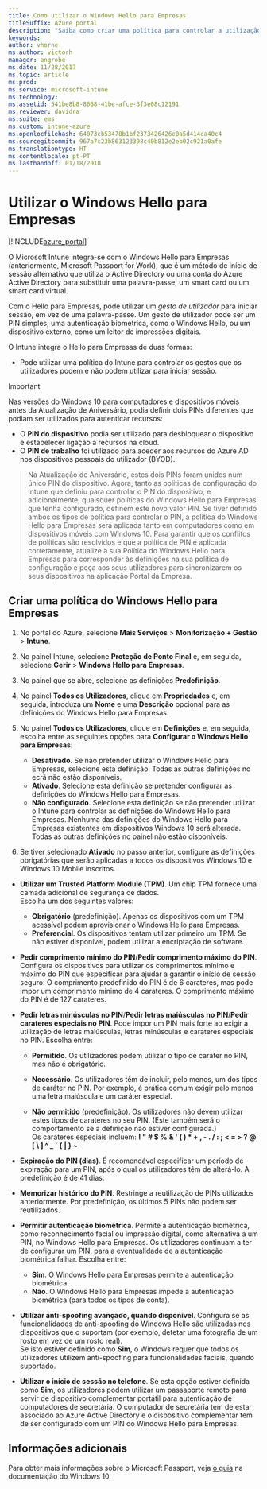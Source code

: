 ```yaml
---
title: Como utilizar o Windows Hello para Empresas
titleSuffix: Azure portal
description: "Saiba como criar uma política para controlar a utilização do Windows Hello para Empresas em dispositivos geridos.\""
keywords: 
author: vhorne
ms.author: victorh
manager: angrobe
ms.date: 11/28/2017
ms.topic: article
ms.prod: 
ms.service: microsoft-intune
ms.technology: 
ms.assetid: 541be8b8-8668-41be-afce-3f3e08c12191
ms.reviewer: davidra
ms.suite: ems
ms.custom: intune-azure
ms.openlocfilehash: 64073cb53478b1bf2373426426e0a5d414ca40c4
ms.sourcegitcommit: 967a7c23b863123398c40b812e2eb02c921a0afe
ms.translationtype: HT
ms.contentlocale: pt-PT
ms.lasthandoff: 01/18/2018
---
```

# <a name="use-windows-hello-for-business"></a>Utilizar o Windows Hello para Empresas


[!INCLUDE[azure_portal](./includes/azure_portal.md)]

O Microsoft Intune integra-se com o Windows Hello para Empresas (anteriormente, Microsoft Passport for Work), que é um método de início de sessão alternativo que utiliza o Active Directory ou uma conta do Azure Active Directory para substituir uma palavra-passe, um smart card ou um smart card virtual.

Com o Hello para Empresas, pode utilizar um *gesto de utilizador* para iniciar sessão, em vez de uma palavra-passe. Um gesto de utilizador pode ser um PIN simples, uma autenticação biométrica, como o Windows Hello, ou um dispositivo externo, como um leitor de impressões digitais.

O Intune integra o Hello para Empresas de duas formas:

-   Pode utilizar uma política do Intune para controlar os gestos que os utilizadores podem e não podem utilizar para iniciar sessão.

<!--- -   You can store authentication certificates in the Windows Hello for Business key storage provider (KSP). For more information, see [Secure resource access with certificate profiles in Microsoft Intune](secure-resource-access-with-certificate-profiles.md). --->

> [!IMPORTANT]
> Nas versões do Windows 10 para computadores e dispositivos móveis antes da Atualização de Aniversário, podia definir dois PINs diferentes que podiam ser utilizados para autenticar recursos:
- O **PIN do dispositivo** podia ser utilizado para desbloquear o dispositivo e estabelecer ligação a recursos na cloud.
- O **PIN de trabalho** foi utilizado para aceder aos recursos do Azure AD nos dispositivos pessoais do utilizador (BYOD).

>Na Atualização de Aniversário, estes dois PINs foram unidos num único PIN do dispositivo.
Agora, tanto as políticas de configuração do Intune que definiu para controlar o PIN do dispositivo, e adicionalmente, quaisquer políticas do Windows Hello para Empresas que tenha configurado, definem este novo valor PIN.
Se tiver definido ambos os tipos de política para controlar o PIN, a política do Windows Hello para Empresas será aplicada tanto em computadores como em dispositivos móveis com Windows 10.
Para garantir que os conflitos de políticas são resolvidos e que a política de PIN é aplicada corretamente, atualize a sua Política do Windows Hello para Empresas para corresponder às definições na sua política de configuração e peça aos seus utilizadores para sincronizarem os seus dispositivos na aplicação Portal da Empresa.



## <a name="create-a-windows-hello-for-business-policy"></a>Criar uma política do Windows Hello para Empresas

1.  No portal do Azure, selecione **Mais Serviços** > **Monitorização + Gestão** > **Intune**.

2.  No painel Intune, selecione **Proteção de Ponto Final** e, em seguida, selecione **Gerir** > **Windows Hello para Empresas**.

3.  No painel que se abre, selecione as definições **Predefinição**.

4.  No painel **Todos os Utilizadores**, clique em **Propriedades** e, em seguida, introduza um **Nome** e uma **Descrição** opcional para as definições do Windows Hello para Empresas.

5. No painel **Todos os Utilizadores**, clique em **Definições** e, em seguida, escolha entre as seguintes opções para **Configurar o Windows Hello para Empresas**:

    - **Desativado**. Se não pretender utilizar o Windows Hello para Empresas, selecione esta definição. Todas as outras definições no ecrã não estão disponíveis.
    - **Ativado**. Selecione esta definição se pretender configurar as definições do Windows Hello para Empresas.
    - **Não configurado**. Selecione esta definição se não pretender utilizar o Intune para controlar as definições do Windows Hello para Empresas. Nenhuma das definições do Windows Hello para Empresas existentes em dispositivos Windows 10 será alterada. Todas as outras definições no painel não estão disponíveis.

6.  Se tiver selecionado **Ativado** no passo anterior, configure as definições obrigatórias que serão aplicadas a todos os dispositivos Windows 10 e Windows 10 Mobile inscritos.

 - **Utilizar um Trusted Platform Module (TPM)**. Um chip TPM fornece uma camada adicional de segurança de dados.<br>Escolha um dos seguintes valores:

     - **Obrigatório** (predefinição). Apenas os dispositivos com um TPM acessível podem aprovisionar o Windows Hello para Empresas.
     - **Preferencial**. Os dispositivos tentam utilizar primeiro um TPM. Se não estiver disponível, podem utilizar a encriptação de software.

 - **Pedir comprimento mínimo do PIN**/**Pedir comprimento máximo do PIN**. Configura os dispositivos para utilizar os comprimentos mínimo e máximo do PIN que especificar para ajudar a garantir o início de sessão seguro. O comprimento predefinido do PIN é de 6 carateres, mas pode impor um comprimento mínimo de 4 carateres. O comprimento máximo do PIN é de 127 carateres.

 - **Pedir letras minúsculas no PIN**/**Pedir letras maiúsculas no PIN**/**Pedir carateres especiais no PIN**. Pode impor um PIN mais forte ao exigir a utilização de letras maiúsculas, letras minúsculas e carateres especiais no PIN. Escolha entre:

     - **Permitido**. Os utilizadores podem utilizar o tipo de caráter no PIN, mas não é obrigatório.

     - **Necessário**. Os utilizadores têm de incluir, pelo menos, um dos tipos de caráter no PIN. Por exemplo, é prática comum exigir pelo menos uma letra maiúscula e um caráter especial.

     - **Não permitido** (predefinição). Os utilizadores não devem utilizar estes tipos de carateres no seu PIN. (Este também será o comportamento se a definição não estiver configurada.)<br>Os carateres especiais incluem: **! " # $ % &amp; ' ( ) &#42; + , - . / : ; &lt; = &gt; ? @ [ \ ] ^ _ &#96; { &#124; } ~**

 - **Expiração do PIN (dias)**. É recomendável especificar um período de expiração para um PIN, após o qual os utilizadores têm de alterá-lo. A predefinição é de 41 dias.

 - **Memorizar histórico do PIN**. Restringe a reutilização de PINs utilizados anteriormente. Por predefinição, os últimos 5 PINs não podem ser reutilizados.

 - **Permitir autenticação biométrica**. Permite a autenticação biométrica, como reconhecimento facial ou impressão digital, como alternativa a um PIN, no Windows Hello para Empresas. Os utilizadores continuam a ter de configurar um PIN, para a eventualidade de a autenticação biométrica falhar. Escolha entre:

     - **Sim**. O Windows Hello para Empresas permite a autenticação biométrica.
     - **Não**. O Windows Hello para Empresas impede a autenticação biométrica (para todos os tipos de conta).

 - **Utilizar anti-spoofing avançado, quando disponível**. Configura se as funcionalidades de anti-spoofing do Windows Hello são utilizadas nos dispositivos que o suportam (por exemplo, detetar uma fotografia de um rosto em vez de um rosto real).<br>Se isto estiver definido como **Sim**, o Windows requer que todos os utilizadores utilizem anti-spoofing para funcionalidades faciais, quando suportado.

 - **Utilizar o início de sessão no telefone**. Se esta opção estiver definida como **Sim**, os utilizadores podem utilizar um passaporte remoto para servir de dispositivo complementar portátil para autenticação de computadores de secretária. O computador de secretária tem de estar associado ao Azure Active Directory e o dispositivo complementar tem de ser configurado com um PIN do Windows Hello para Empresas.


## <a name="further-information"></a>Informações adicionais
Para obter mais informações sobre o Microsoft Passport, veja [o guia](https://technet.microsoft.com/library/mt589441.aspx) na documentação do Windows 10.

